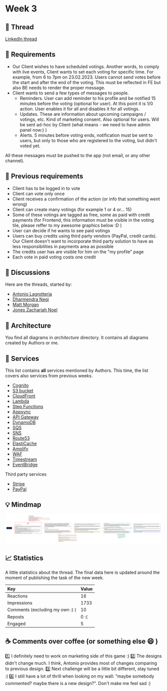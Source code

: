 # Week 3

## :link: Thread

[LinkedIn thread](https://www.linkedin.com/posts/pawelpiwosz_people-thegame-fun-activity-7020494076533706752-dahY)

## :page_with_curl: Requirements

* Our Client wishes to have scheduled votings. Another words, to comply with live events, Client wants to set each voting for specific time. For example, from 6 to 7pm on 23.02.2023. Users cannot send votes before the start and after the end of the voting. This must be reflected in FE but also BE needs to render the proper message.
* Client wants to send a few types of messages to people.
  * Reminders. User can add reminder to his profile and be notified 15 minutes before the voting (optional for user). At this point it is 1/0 action. User enables it for all and disables it for all votings.
  * Updates. These are information about upcoming campaigns / votings, etc. Kind of marketing consent. Also optional for users. Will be sent ad-hoc by Client (what means - we need to have admin panel now:) )
  * Alerts. 5 minutes before voting ends, notification must be sent to users, but only to those who are registered to the voting, but didn't voted yet.

All these messages must be pushed to the app (not email, or any other channel).

## :bookmark_tabs: Previous requirements

* Client has to be logged in to vote
* Client can vote only once
* Client receives a confirmation of the action (or info that something went wrong)
* Client can create many votings (for example 1 or 4 or... 15)
* Some of these votings are tagged as free, some as paid with credit payments (for Frontend, this information must be visible in the voting tile, please reffer to my awesome graphics below :D )
* User can decide if he wants to see paid votings
* Users can buy credits using third party vendors (PayPal, credit cards). Our Client doesn't want to incorporate third party solution to have as less responsibilities in payments area as possible
* The credits user has are visible for him on the "my profile" page
* Each vote in paid voting costs one credit

## :thought_balloon: Discussions

Here are the threads, started by:

* [Antonio Lagrotteria](discussions/AntonioLagrotteria.md)
* [Dharmendra Negi](discussions/DharmendraNegi.md)
* [Matt Morgan](discussions/MattMorgan.md)
* [Jones Zachariah Noel](discussions/JonesZachariahNoel.md)


## :triangular_ruler: Architecture

You find all diagrams in *architecture* directory. It contains all diagrams created by Authors or me.

## :hammer: Services

This list contains **all** services mentioned by Authors. This time, the list covers also services from previous weeks.

* [Cognito](https://aws.amazon.com/cognito/)
* [S3 bucket](https://aws.amazon.com/s3/)
* [CloudFront](https://aws.amazon.com/cloudfront/)
* [Lambda](https://aws.amazon.com/lambda/)
* [Step Functions](https://aws.amazon.com/step-functions/)
* [Appsync](https://aws.amazon.com/appsync/)
* [API Gateway](https://aws.amazon.com/api-gateway/)
* [DynamoDB](https://aws.amazon.com/dynamodb/)
* [SQS](https://aws.amazon.com/sqs/)
* [SNS](https://aws.amazon.com/sns/)
* [Route53](https://aws.amazon.com/route53/)
* [ElastiCache](https://aws.amazon.com/elasticache/)
* [Amplify](https://aws.amazon.com/amplify/)
* [WAF](https://aws.amazon.com/waf/)
* [Timestream](https://aws.amazon.com/timestream/)
* [EventBridge](https://aws.amazon.com/eventbridge/)

Third party services

* [Stripe](https://stripe.com/)
* [PayPal](https://www.paypal.com/)

## :bulb: Mindmap

![Mindmap for week 3](assets/week3-map.png)

## :chart_with_upwards_trend: Statistics

A little statistics about the thread. The final data here is updated around the moment of publishing the task of the new week.

| Key                             | Value |
| :------------------------------ | :---- |
| Reactions                       | 16    |
| Impressions                     | 1733  |
| Comments (excluding my own :) ) | 10    |
| Reposts                         | 0 :(  |
| Engaged                         | 5     |

## :coffee: Comments over coffee (or something else :smile: )

:one: I definitely need to work on marketing side of this game :)
:two: The designs didn't change much. I think, Antonio provides most of changes comparing to previous design.
:three: Next challenge will be a little bit different, stay tuned :)
:four: I still have a lot of thrill when looking on my wall: "maybe somebody commented? maybe there is a new design?". Don't make me feel sad :)
